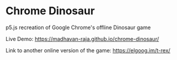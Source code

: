 # Chrome Dinosaur
p5.js recreation of Google Chrome's offline Dinosaur game

Live Demo: https://madhavan-raja.github.io/chrome-dinosaur/

Link to another online version of the game: https://elgoog.im/t-rex/
